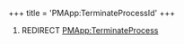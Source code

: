 +++
title = 'PMApp:TerminateProcessId'
+++

1.  REDIRECT [PMApp:TerminateProcess](PMApp:TerminateProcess "wikilink")
